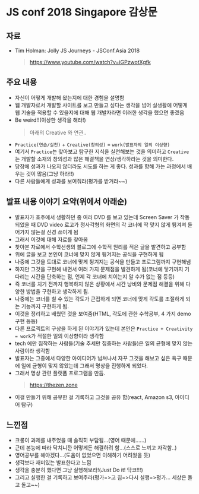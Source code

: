 # JS conf 2018 Singapore 감상문

## 자료

* Tim Holman: Jolly JS Journeys - JSConf.Asia 2018
  > https://www.youtube.com/watch?v=iGPzwotXgfk

## 주요 내용

* 자신이 어떻게 개발해 왔는지에 대한 경험을 설명함
* 웹 개발자로서 개발할 사이트를 보고 만들고 싶다는 생각을 넘어 실생활에 어떻게 웹 기술을 적용할 수 있을지에 대해 웹 개발자라면 이러한 생각을 했으면 좋겠음
* Be weird!!(이상한 생각을 해라!)
  > 아래의 Creative 와 연관..
* `Practice(연습/실천)` + `Creative(창의성)` = `work(발표자의 일의 이상향)`
* 여기서 `Practice`는 찾아보고 탐구한 지식을 실천해보는 것을 의미하고 `Creative`는 개발할 소재의 창의성과 많은 해결책을 연상/생각하라는 것을 의미한다.
* 당장에 성과가 나오지 않더라도 시도를 하는 게 좋다. 성과를 향해 가는 과정에서 배우는 것이 많음(그냥 하라!!)
* 다른 사람들에게 성과를 보여줘라(평가를 받거라~~)

## 발표 내용 이야기 요약(위에서 아래순)

* 발표자가 호주에서 생활하던 중 여러 DVD 를 보고 있는데 Screen Saver 가 작동되었을 때 DVD video 로고가 정사각형의 화면의 각 코너에 딱 맞지 않게 튕겨져 들어가지 않는걸 신경 쓰이게 됨
* 그래서 이것에 대해 자료를 찾아봄
* 찾아본 자료에서 수학선생의 블로그에 수학적 원리를 적은 글을 발견하고 공부함
* 위에 글을 보고 본인이 코너에 맞지 않게 튕겨지는 공식을 구현하게 됨
* 나중에 그것을 토대로 코너에 맞게 튕겨지는 공식을 만들고 프로그램까지 구현해냄
* 하지만 그것을 구현해 내면서 여러 가지 문제점을 발견하게 됨(코너에 닿기까지 기다리는 시간을 단축하는 점, 언제 각 코너에 치이는지 알 수가 없는 점 등등)
* 즉 코너를 치기 전까지 행복하지 않은 상황에서 시간 낭비와 문제점 해결을 위해 다양한 방법을 구현하고 생각하게 됨.
* 나중에는 코너를 칠 수 있는 각도가 근접하게 되면 코너에 맞게 각도를 조절하게 되는 기능까지 구현하게 됨.
* 이것을 정리하고 배웠던 것을 보여줌(HTML, 각도에 관한 수학공부, 4 가지 demo 구현 등등)
* 다른 프로젝트의 구상을 하게 된 이야기가 있는데 본인은 `Practice + Creativity = work`가 적절한 일의 이상향이라 생각함
* tech 에만 집착하는 사람들(기술 추세만 집중하는 사람들)은 일의 균형에 맞지 않는 사람이라 생각함
* 발표자는 그중에서 다양한 아이디어가 넘쳐나서 자꾸 그것을 해보고 싶은 욕구 때문에 일에 균형이 맞지 않았는데 그래서 명상을 진행하게 되었다.
* 그래서 명상 관련 플랫폼 프로그램을 만듬.
  > https://thezen.zone

- 이걸 만들기 위해 공부한 걸 기록하고 그것을 공유 함(react, Amazon s3, 아이디어 탐구)

## 느낀점

* 크롱이 과제를 내주었을 때 솔직히 부담됨...(영어 때문에......)
* 근데 본능에 따라 닥치니깐 어떻게든 해결하려 함...(스스로 느끼고 자각함..)
* 영어공부를 해야겠다...(도움이 없었으면 이해하기 어려웠을 듯)
* 생각보다 재미있는 발표한다고 느낌
* 생각을 충분히 했다면 그냥 실행해보라!(Just Do it! 닥코!!!)
* 그리고 실행한 걸 기록하고 보여주라(평가=>고 침=>다시 실행=>평가... 세상은 돌고 돌고~~)
